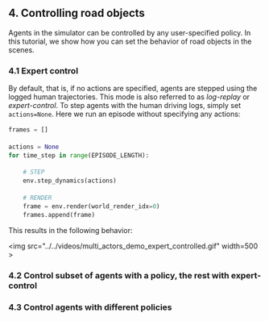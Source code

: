 ## 4. Controlling road objects

Agents in the simulator can be controlled by any user-specified policy. In this tutorial, we show how you can set the behavior of road objects in the scenes.

### 4.1 Expert control

By default, that is, if no actions are specified, agents are stepped using the logged human trajectories. This mode is also referred to as _log-replay_ or _expert-control_. To step agents with the human driving logs, simply set `actions=None`. Here we run an episode without specifying any actions:

```Python
frames = []

actions = None
for time_step in range(EPISODE_LENGTH):

    # STEP
    env.step_dynamics(actions)

    # RENDER
    frame = env.render(world_render_idx=0)
    frames.append(frame)

```

This results in the following behavior:

<img src="../../videos/multi_actors_demo_expert_controlled.gif" width=500 \>

### 4.2 Control subset of agents with a policy, the rest with expert-control


### 4.3 Control agents with different policies
